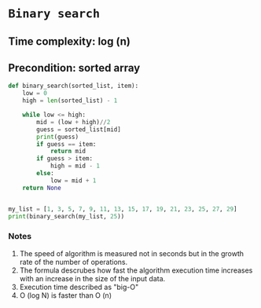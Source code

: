# `Binary search`
## Time complexity: log (n)
## Precondition: sorted array

```python
def binary_search(sorted_list, item):
    low = 0
    high = len(sorted_list) - 1

    while low <= high:
        mid = (low + high)//2
        guess = sorted_list[mid]
        print(guess)
        if guess == item:
            return mid
        if guess > item:
            high = mid - 1
        else:
            low = mid + 1
    return None


my_list = [1, 3, 5, 7, 9, 11, 13, 15, 17, 19, 21, 23, 25, 27, 29]
print(binary_search(my_list, 25))
```

### Notes

1. The speed of algorithm is measured not in seconds but in the growth rate of the number of operations.
2. The formula descrubes how fast the algorithm execution time increases with an increase in the size of the input data.
3. Execution time described as "big-O"
4. O (log N) is faster than O (n) 